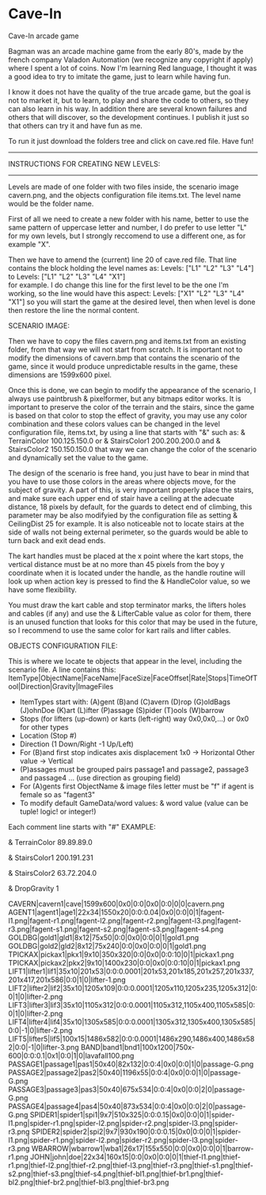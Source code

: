 # Cave-In
Cave-In arcade game 

Bagman was an arcade machine game from the early 80's, made by the french company Valadon Automation (we recognize any copyright if apply)
where I spent a lot of coins. Now I'm learning Red language, I thought it was a good idea to try to imitate the game, just to learn while having fun.

I know it does not have the quality of the true arcade game, but the goal is not to market it, but to learn, to play and share the code to others, so they can also learn in his way. In addition there are several known failures and others that will discover, so the development continues. I publish it just so that others can try it and have fun as me.

To run it just download the folders tree and click on cave.red file. Have fun!

**********************************************************************************************************
INSTRUCTIONS FOR CREATING NEW LEVELS:
**********************************************************************************************************

Levels are made of one folder with two files inside, the scenario image cavern.png, and the 
objects configuration file items.txt. The level name would be the folder name.

First of all we need to create a new folder with his name, better to use the same pattern
of uppercase letter and number, I do prefer to use letter "L" for my own levels, but I 
strongly reccomend to use a different one, as for example "X".

Then we have to amend the (current) line 20 of cave.red file. That line contains the block 
holding the level names as:  Levels: ["L1" "L2" "L3" "L4"]  to 	Levels: ["L1" "L2" "L3" "L4" "X1"]  
for example. I do change this line for the first level to be the one I'm working, so the
line would have this aspect:  Levels: ["X1" "L2" "L3" "L4" "X1"] so you will start the game
at the desired level, then when level is done then restore the line the normal content.

SCENARIO IMAGE:

Then we have to copy the files cavern.png and items.txt from an existing folder, from
that way we will not start from scratch. It is important not to modify the dimensions of
cavern.bmp that contains the scenario of the game, since it would produce unpredictable results
in the game, these dimensions are 1599x600 pixel.

Once this is done, we can begin to modify the appearance of the scenario, I always use
paintbrush & pixelformer, but any bitmaps editor works. It is important to preserve the color
of the terrain and the stairs, since the game is based on that color to stop the effect of
gravity, you may use any color combination and these colors values can be changed in the level
configuration file, items.txt, by using a line that starts with "&" such as: 
& TerrainColor 100.125.150.0 or & StairsColor1 200.200.200.0 and & StairsColor2 150.150.150.0
that way we can change the color of the scenario and dynamically set the value to the game.

The design of the scenario is free hand, you just have to bear in mind that you have to use 
those colors in the areas where objects move, for the subject of gravity. A part of this, is 
very important properly place the stairs, and make sure each upper end of stair have a ceiling 
at the adecuate distance, 18 pixels by default, for the guards to detect end of climbing, this
parameter may be also modifyied by the configuration file as setting & CeilingDist 25 for example.
It is also noticeable not to locate stairs at the side of walls not being external perimeter, so the
guards would be able to turn back and exit dead ends. 

The kart handles must be placed at the x point where the kart stops, the vertical distance must be 
at no more than 45 pixels from the boy y coordinate when it is located under the handle, as the handle 
routine will look up when action key is pressed to find the & HandleColor value, so we have some flexibility.

You must draw the kart cable and stop terminator marks, the lifters holes and cables (if any) and
use the & LifterCable value as color for them, there is an unused function that looks for this color
that may be used in the future, so I recommend to use the same color for kart rails and lifter cables.


OBJECTS CONFIGURATION FILE:

This is where we locate te objects that appear in the level, including the scenario file.
A line contains this:
ItemType|ObjectName|FaceName|FaceSize|FaceOffset|Rate|Stops|TimeOfTool|Direction|Gravity|ImageFiles
- ItemTypes start with: (A)gent (B)and (C)avern (D)rop (G)oldBags (J)ohnDoe (K)art (L)ifter (P)assage (S)pider (T)ools (W)barrow
- Stops (for lifters (up-down) or karts (left-right) way 0x0,0x0,...) or 0x0 for other types
- Location (Stop #)
- Direction (1 Down/Right -1 Up/Left)
- For (B)and first stop indicates axis displacement 1x0 -> Horizontal  Other value -> Vertical
- (P)assages must be grouped pairs passage1 and passage2, passage3 and passage4 ... (use direction as grouping field)
- For (A)gents first ObjectName & image files letter must be "f" if agent is female so as "fagent3"
- To modify default GameData/word values:  & word value   (value can be tuple! logic! or integer!)

Each comment line starts with "#"
EXAMPLE:

& TerrainColor 89.89.89.0

& StairsColor1 200.191.231

& StairsColor2 63.72.204.0

& DropGravity 1

CAVERN|cavern1|cave|1599x600|0x0|0:0|0x0|0:0|0|0|cavern.png
AGENT1|agent1|age1|22x34|1550x20|0:0:0.04|0x0|0:0|0|1|fagent-l1.png|fagent-r1.png|fagent-l2.png|fagent-r2.png|fagent-l3.png|fagent-r3.png|fagent-s1.png|fagent-s2.png|fagent-s3.png|fagent-s4.png
GOLDBG|gold1|gld1|8x12|75x50|0:0|0x0|0:0|0|1|gold1.png
GOLDBG|gold2|gld2|8x12|75x240|0:0|0x0|0:0|0|1|gold1.png
TPICKAX|pickax1|pkx1|9x10|350x320|0:0|0x0|0:0:10|0|1|pickax1.png
TPICKAX|pickax2|pkx2|9x10|1400x230|0:0|0x0|0:0:10|0|1|pickax1.png
LIFT1|lifter1|lif1|35x10|201x53|0:0:0.0001|201x53,201x185,201x257,201x337,201x417,201x586|0:0|1|0|lifter-1.png
LIFT2|lifter2|lif2|35x10|1205x109|0:0:0.0001|1205x110,1205x235,1205x312|0:0|1|0|lifter-2.png
LIFT3|lifter3|lif3|35x10|1105x312|0:0:0.0001|1105x312,1105x400,1105x585|0:0|1|0|lifter-2.png
LIFT4|lifter4|lif4|35x10|1305x585|0:0:0.0001|1305x312,1305x400,1305x585|0:0|-1|0|lifter-2.png
LIFT5|lifter5|lif5|100x15|1486x582|0:0:0.0001|1486x290,1486x400,1486x582|0:0|-1|0|lifter-3.png
BAND|band1|bnd1|100x1200|750x-600|0:0:0.1|0x1|0:0|1|0|lavafall100.png
PASSAGE1|passage1|pas1|50x40|82x132|0:0:4|0x0|0:0|1|0|passage-G.png
PASSAGE2|passage2|pas2|50x40|1196x55|0:0:4|0x0|0:0|1|0|passage-G.png
PASSAGE3|passage3|pas3|50x40|675x534|0:0:4|0x0|0:0|2|0|passage-G.png
PASSAGE4|passage4|pas4|50x40|873x534|0:0:4|0x0|0:0|2|0|passage-G.png
SPIDER1|spider1|spi1|9x7|510x325|0:0:0.15|0x0|0:0|0|1|spider-l1.png|spider-r1.png|spider-l2.png|spider-r2.png|spider-l3.png|spider-r3.png
SPIDER2|spider2|spi2|9x7|930x190|0:0:0.15|0x0|0:0|0|1|spider-l1.png|spider-r1.png|spider-l2.png|spider-r2.png|spider-l3.png|spider-r3.png
WBARROW|wbarrow1|wba1|26x17|155x550|0:0|0x0|0:0|0|1|barrow-r1.png
JOHN|john|doe|22x34|160x15|0:0|0x0|0:0|0|1|thief-l1.png|thief-r1.png|thief-l2.png|thief-r2.png|thief-l3.png|thief-r3.png|thief-s1.png|thief-s2.png|thief-s3.png|thief-s4.png|thief-bl1.png|thief-br1.png|thief-bl2.png|thief-br2.png|thief-bl3.png|thief-br3.png
